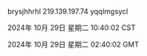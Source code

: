 brysjhhrhl 219.139.197.74 yqqlmgsycl

2024年 10月 29日 星期二 10:40:02 CST

2024年 10月 29日 星期二 02:40:02 GMT

